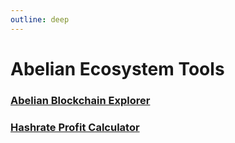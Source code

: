 ```yaml
---
outline: deep
---
```


# Abelian Ecosystem Tools

### [Abelian Blockchain Explorer](https://explorer.abelian.info/)

### [Hashrate Profit Calculator](https://hashrate.no/coins/ABEL/calculator)
